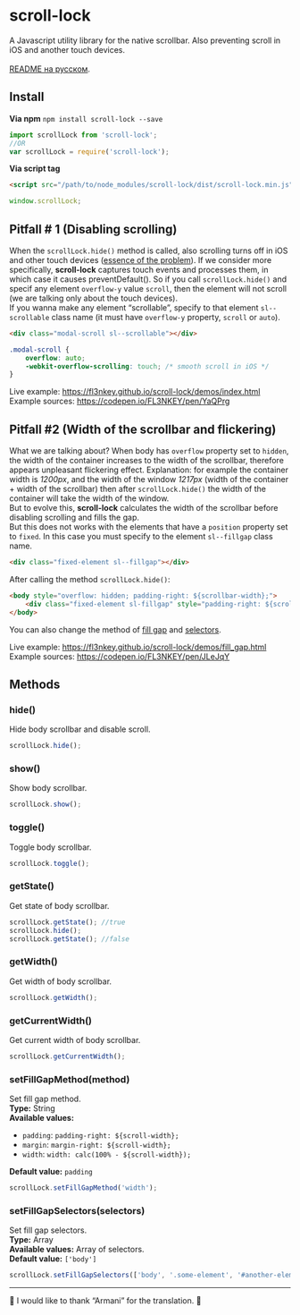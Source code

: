 # scroll-lock
A Javascript utility library for the native scrollbar. Also preventing scroll in iOS and another touch devices.
<br>
<br>
[README на русском](https://github.com/FL3NKEY/scroll-lock/blob/master/README.RU.md).
## Install
**Via npm** `npm install scroll-lock --save`

``` js
import scrollLock from 'scroll-lock';
//OR
var scrollLock = require('scroll-lock');
```

**Via script tag**
``` html
<script src="/path/to/node_modules/scroll-lock/dist/scroll-lock.min.js"></script>
```
``` js
window.scrollLock;
```

## Pitfall # 1 (Disabling scrolling)
When the `scrollLock.hide()` method is called, also scrolling turns off in iOS and other touch devices ([essence of the problem](https://stackoverflow.com/questions/28790889/css-how-to-prevent-scrolling-on-ios-safari)). If we consider more specifically, **scroll-lock** captures touch events and processes them, in which case it causes preventDefault(). So if you call `scrollLock.hide()` and specif any element `overflow-y` value `scroll`, then the element will not scroll (we are talking only about the touch devices).
<br>
If you wanna make any element “scrollable”, specify to that element `sl--scrollable` class name (it must have `overflow-y` property, `scroll` or `auto`).
```html
<div class="modal-scroll sl--scrollable"></div>
```
```css
.modal-scroll {
	overflow: auto;
	-webkit-overflow-scrolling: touch; /* smooth scroll in iOS */
}
```

Live example: https://fl3nkey.github.io/scroll-lock/demos/index.html
<br>
Example sources: https://codepen.io/FL3NKEY/pen/YaQPrg


## Pitfall #2 (Width of the scrollbar and flickering)
What we are talking about? When body has `overflow` property set to `hidden`, the width of the container increases to the width of the scrollbar, therefore appears unpleasant flickering effect. Explanation: for example the container width is *1200px*, and the width of the window *1217px* (width of the container + width of the scrollbar) then after `scrollLock.hide()` the width of the container will take the width of the window.
<br>
But to evolve this, **scroll-lock** calculates the width of the scrollbar before disabling scrolling and fills the gap.
<br>
But this does not works with the elements that have a `position` property set to `fixed`.
In this case you must specify to the element `sl--fillgap` class name.
```html
<div class="fixed-element sl--fillgap"></div>
```
After calling the method `scrollLock.hide()`:
```html
<body style="overflow: hidden; padding-right: ${scrollbar-width};">
	<div class="fixed-element sl-fillgap" style="padding-right: ${scrollbar-width};">...</div>
</body>
```
You can also change the method of [fill gap](#setfillgapmethodmethod) and [selectors](#setfillgapselectorsselectors).

Live example: https://fl3nkey.github.io/scroll-lock/demos/fill_gap.html
<br>
Example sources: https://codepen.io/FL3NKEY/pen/JLeJqY

## Methods
### hide()
Hide body scrollbar and disable scroll.
``` js
scrollLock.hide();
```

### show()
Show body scrollbar.
``` js
scrollLock.show();
```

### toggle()
Toggle body scrollbar.
``` js
scrollLock.toggle();
```

### getState()
Get state of body scrollbar.
``` js
scrollLock.getState(); //true
scrollLock.hide();
scrollLock.getState(); //false
```

### getWidth()
Get width of body scrollbar.
``` js
scrollLock.getWidth();
```

### getCurrentWidth()
Get current width of body scrollbar.
``` js
scrollLock.getCurrentWidth();
```

### setFillGapMethod(method)
Set fill gap method.
<br>
**Type:** String
<br>
**Available values:**
- `padding`: `padding-right: ${scroll-width};`
- `margin`: `margin-right: ${scroll-width};`
- `width`: `width: calc(100% - ${scroll-width});`

**Default value:** `padding` 
``` js
scrollLock.setFillGapMethod('width');
```

### setFillGapSelectors(selectors)
Set fill gap selectors.
<br>
**Type:** Array
<br>
**Available values:** Array of selectors.
<br>
**Default value:** `['body']` 
``` js
scrollLock.setFillGapSelectors(['body', '.some-element', '#another-element']);
```
---
🙌 I would like to thank “Armani” for the translation. 🙌